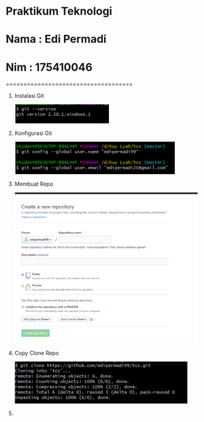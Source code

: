# Praktikum Teknologi
# Nama : Edi Permadi
# Nim  : 175410046
====================================


1. Instalasi Git  

    ![alt text](images/1.png)

2. Konfigurasi Git

    ![alt text](images/2.png)

3. Membuat Repo

    ![alt text](images/3.png)

4. Copy Clone Repo

    ![alt text](images/4.png)

5. 